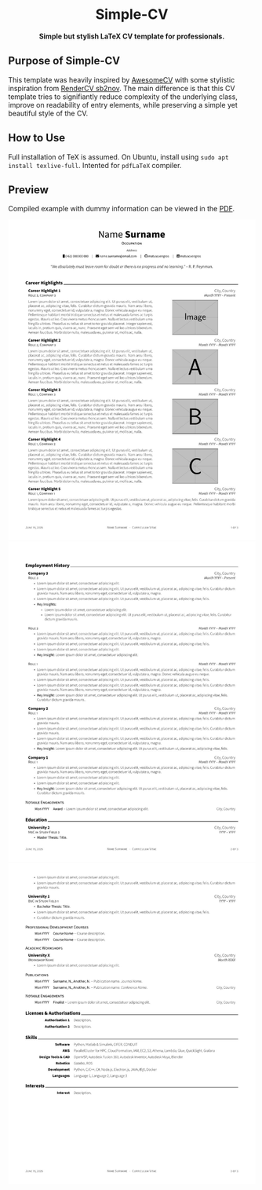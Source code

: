 <h1 align="center">
    Simple-CV
</h1>
<p align="center">
    <b>Simple but stylish LaTeX CV template for professionals.</b>
</p>

## Purpose of Simple-CV
This template was heavily inspired by [AwesomeCV](https://github.com/posquit0/Awesome-CV/tree/master) with some stylistic inspiration from [RenderCV sb2nov](https://www.overleaf.com/latex/templates/rendercv-sb2nov-theme/gdspgtsnfncm). The main difference is that this CV template tries to signifiantly reduce complexity of the underlying class, improve on readability of entry elements, while preserving a simple yet beautiful style of the CV.

## How to Use
Full installation of TeX is assumed. On Ubuntu, install using `sudo apt install texlive-full`. Intented for `pdfLaTeX` compiler.

## Preview
Compiled example with dummy information can be viewed in the [PDF](https://raw.githubusercontent.com/matuscvengros/simple-cv/main/public/cv.pdf).

![First Page](https://raw.githubusercontent.com/matuscvengros/simple-cv/main/public/cv-1.jpg)
![Second Page](https://raw.githubusercontent.com/matuscvengros/simple-cv/main/public/cv-2.jpg)
![Third Page](https://raw.githubusercontent.com/matuscvengros/simple-cv/main/public/cv-3.jpg)
